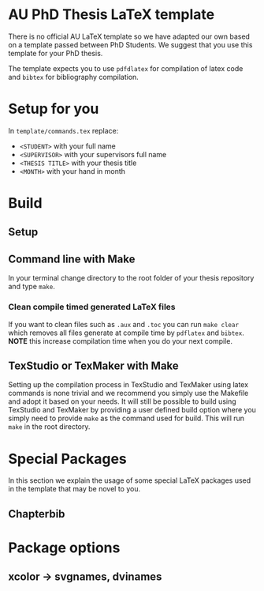 # AU PhD Thesis LaTeX template 

There is no official AU LaTeX template so we have adapted our own based on a template passed between PhD Students.
We suggest that you use this template for your PhD thesis.

The template expects you to use `pdfdlatex` for compilation of latex code and `bibtex` for bibliography compilation. 

# Setup for you 

In `template/commands.tex` replace: 

- `<STUDENT>` with your full name 
- `<SUPERVISOR>` with your supervisors full name 
- `<THESIS TITLE>` with your thesis title 
- `<MONTH>` with your hand in month 



# Build 

## Setup 

## Command line with Make 

In your terminal change directory to the root folder of your thesis repository and type `make`.

### Clean compile timed generated LaTeX files

If you want to clean files such as `.aux` and `.toc` you can run `make clear` which removes all files generate at compile time by `pdflatex` and `bibtex`.
**NOTE** this increase compilation time when you do your next compile. 


## TexStudio or TexMaker with Make 

Setting up the compilation process in TexStudio and TexMaker using latex commands is none trivial and we recommend you simply use the Makefile and adopt it based on your needs. 
It will still be possible to build using TexStudio and TexMaker by providing a user defined build option where you simply need to provide `make` as the command used for build. 
This will run `make` in the root directory. 

# Special Packages

In this section we explain the usage of some special LaTeX packages used in the template that may be novel to you. 

## Chapterbib

# Package options 

## xcolor -> svgnames, dvinames




